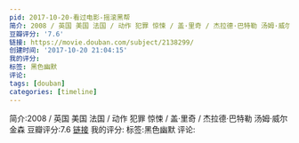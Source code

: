 ```yaml
---
pid: 2017-10-20-看过电影-摇滚黑帮
简介: 2008 / 英国 美国 法国 / 动作 犯罪 惊悚 / 盖·里奇 / 杰拉德·巴特勒 汤姆·威尔金森
豆瓣评分: '7.6'
链接: https://movie.douban.com/subject/2138299/
创建时间: '2017-10-20 21:04:15'
我的评分:
标签: 黑色幽默
评论:
tags: [douban]
categories: [timeline]
---
```

简介:2008 / 英国 美国 法国 / 动作 犯罪 惊悚 / 盖·里奇 / 杰拉德·巴特勒 汤姆·威尔金森
豆瓣评分:7.6
[链接](https://movie.douban.com/subject/2138299/)
我的评分:
标签:黑色幽默
评论:
